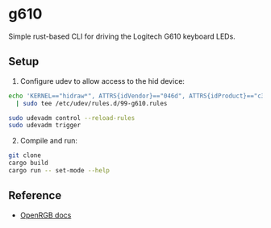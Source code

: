 # g610

Simple rust-based CLI for driving the Logitech G610 keyboard LEDs.

## Setup

1. Configure udev to allow access to the hid device:

```bash
echo 'KERNEL=="hidraw*", ATTRS{idVendor}=="046d", ATTRS{idProduct}=="c338", MODE="660", GROUP="YOUR_USER_GROUP", TAG+="uaccess"' \
  | sudo tee /etc/udev/rules.d/99-g610.rules

sudo udevadm control --reload-rules
sudo udevadm trigger
```

2. Compile and run:

```bash
git clone
cargo build
cargo run -- set-mode --help
```

## Reference

* [OpenRGB docs](https://openrgb-wiki.readthedocs.io/en/latest/Logitech-Keyboards/#logitech-g410-g512-g513-g610-g810-gpro)
